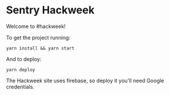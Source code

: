 # Sentry Hackweek

Welcome to #hackweek!

To get the project running:

```
yarn install && yarn start
```

And to deploy:

```
yarn deploy
```

The Hackweek site uses firebase, so deploy it you'll need Google credentials.
